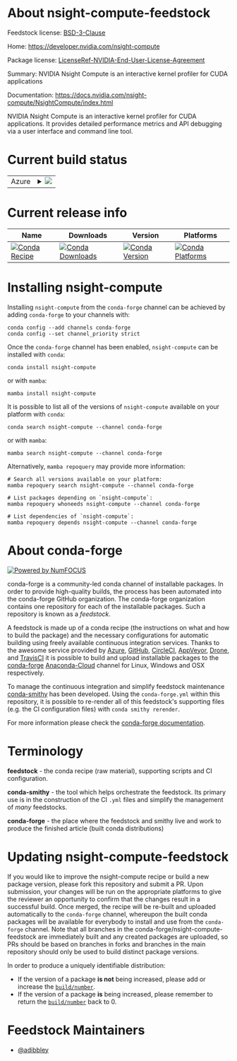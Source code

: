 About nsight-compute-feedstock
==============================

Feedstock license: [BSD-3-Clause](https://github.com/conda-forge/nsight-compute-feedstock/blob/main/LICENSE.txt)

Home: https://developer.nvidia.com/nsight-compute

Package license: [LicenseRef-NVIDIA-End-User-License-Agreement](https://docs.nvidia.com/cuda/eula/index.html)

Summary: NVIDIA Nsight Compute is an interactive kernel profiler for CUDA applications

Documentation: https://docs.nvidia.com/nsight-compute/NsightCompute/index.html

NVIDIA Nsight Compute is an interactive kernel profiler for CUDA
applications. It provides detailed performance metrics and API
debugging via a user interface and command line tool.


Current build status
====================


<table>
    
  <tr>
    <td>Azure</td>
    <td>
      <details>
        <summary>
          <a href="https://dev.azure.com/conda-forge/feedstock-builds/_build/latest?definitionId=19740&branchName=main">
            <img src="https://dev.azure.com/conda-forge/feedstock-builds/_apis/build/status/nsight-compute-feedstock?branchName=main">
          </a>
        </summary>
        <table>
          <thead><tr><th>Variant</th><th>Status</th></tr></thead>
          <tbody><tr>
              <td>linux_64</td>
              <td>
                <a href="https://dev.azure.com/conda-forge/feedstock-builds/_build/latest?definitionId=19740&branchName=main">
                  <img src="https://dev.azure.com/conda-forge/feedstock-builds/_apis/build/status/nsight-compute-feedstock?branchName=main&jobName=linux&configuration=linux%20linux_64_" alt="variant">
                </a>
              </td>
            </tr><tr>
              <td>win_64</td>
              <td>
                <a href="https://dev.azure.com/conda-forge/feedstock-builds/_build/latest?definitionId=19740&branchName=main">
                  <img src="https://dev.azure.com/conda-forge/feedstock-builds/_apis/build/status/nsight-compute-feedstock?branchName=main&jobName=win&configuration=win%20win_64_" alt="variant">
                </a>
              </td>
            </tr>
          </tbody>
        </table>
      </details>
    </td>
  </tr>
</table>

Current release info
====================

| Name | Downloads | Version | Platforms |
| --- | --- | --- | --- |
| [![Conda Recipe](https://img.shields.io/badge/recipe-nsight--compute-green.svg)](https://anaconda.org/conda-forge/nsight-compute) | [![Conda Downloads](https://img.shields.io/conda/dn/conda-forge/nsight-compute.svg)](https://anaconda.org/conda-forge/nsight-compute) | [![Conda Version](https://img.shields.io/conda/vn/conda-forge/nsight-compute.svg)](https://anaconda.org/conda-forge/nsight-compute) | [![Conda Platforms](https://img.shields.io/conda/pn/conda-forge/nsight-compute.svg)](https://anaconda.org/conda-forge/nsight-compute) |

Installing nsight-compute
=========================

Installing `nsight-compute` from the `conda-forge` channel can be achieved by adding `conda-forge` to your channels with:

```
conda config --add channels conda-forge
conda config --set channel_priority strict
```

Once the `conda-forge` channel has been enabled, `nsight-compute` can be installed with `conda`:

```
conda install nsight-compute
```

or with `mamba`:

```
mamba install nsight-compute
```

It is possible to list all of the versions of `nsight-compute` available on your platform with `conda`:

```
conda search nsight-compute --channel conda-forge
```

or with `mamba`:

```
mamba search nsight-compute --channel conda-forge
```

Alternatively, `mamba repoquery` may provide more information:

```
# Search all versions available on your platform:
mamba repoquery search nsight-compute --channel conda-forge

# List packages depending on `nsight-compute`:
mamba repoquery whoneeds nsight-compute --channel conda-forge

# List dependencies of `nsight-compute`:
mamba repoquery depends nsight-compute --channel conda-forge
```


About conda-forge
=================

[![Powered by
NumFOCUS](https://img.shields.io/badge/powered%20by-NumFOCUS-orange.svg?style=flat&colorA=E1523D&colorB=007D8A)](https://numfocus.org)

conda-forge is a community-led conda channel of installable packages.
In order to provide high-quality builds, the process has been automated into the
conda-forge GitHub organization. The conda-forge organization contains one repository
for each of the installable packages. Such a repository is known as a *feedstock*.

A feedstock is made up of a conda recipe (the instructions on what and how to build
the package) and the necessary configurations for automatic building using freely
available continuous integration services. Thanks to the awesome service provided by
[Azure](https://azure.microsoft.com/en-us/services/devops/), [GitHub](https://github.com/),
[CircleCI](https://circleci.com/), [AppVeyor](https://www.appveyor.com/),
[Drone](https://cloud.drone.io/welcome), and [TravisCI](https://travis-ci.com/)
it is possible to build and upload installable packages to the
[conda-forge](https://anaconda.org/conda-forge) [Anaconda-Cloud](https://anaconda.org/)
channel for Linux, Windows and OSX respectively.

To manage the continuous integration and simplify feedstock maintenance
[conda-smithy](https://github.com/conda-forge/conda-smithy) has been developed.
Using the ``conda-forge.yml`` within this repository, it is possible to re-render all of
this feedstock's supporting files (e.g. the CI configuration files) with ``conda smithy rerender``.

For more information please check the [conda-forge documentation](https://conda-forge.org/docs/).

Terminology
===========

**feedstock** - the conda recipe (raw material), supporting scripts and CI configuration.

**conda-smithy** - the tool which helps orchestrate the feedstock.
                   Its primary use is in the construction of the CI ``.yml`` files
                   and simplify the management of *many* feedstocks.

**conda-forge** - the place where the feedstock and smithy live and work to
                  produce the finished article (built conda distributions)


Updating nsight-compute-feedstock
=================================

If you would like to improve the nsight-compute recipe or build a new
package version, please fork this repository and submit a PR. Upon submission,
your changes will be run on the appropriate platforms to give the reviewer an
opportunity to confirm that the changes result in a successful build. Once
merged, the recipe will be re-built and uploaded automatically to the
`conda-forge` channel, whereupon the built conda packages will be available for
everybody to install and use from the `conda-forge` channel.
Note that all branches in the conda-forge/nsight-compute-feedstock are
immediately built and any created packages are uploaded, so PRs should be based
on branches in forks and branches in the main repository should only be used to
build distinct package versions.

In order to produce a uniquely identifiable distribution:
 * If the version of a package **is not** being increased, please add or increase
   the [``build/number``](https://docs.conda.io/projects/conda-build/en/latest/resources/define-metadata.html#build-number-and-string).
 * If the version of a package **is** being increased, please remember to return
   the [``build/number``](https://docs.conda.io/projects/conda-build/en/latest/resources/define-metadata.html#build-number-and-string)
   back to 0.

Feedstock Maintainers
=====================

* [@adibbley](https://github.com/adibbley/)

